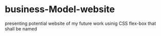 # business-Model-website
presenting potential website of my future work usinig CSS flex-box that shall be named

